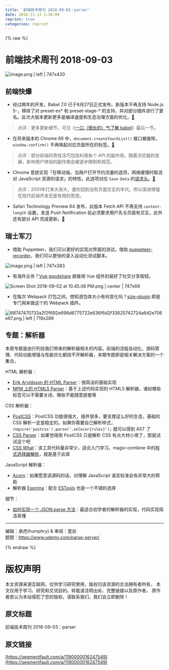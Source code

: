 ```yaml
---
title: '前端技术周刊 2018-09-03：parser' 
date: 2018-11-13 2:30:09
reprint: true
categories: reprint
---
```


{% raw %}
<h1>&#x524D;&#x7AEF;&#x6280;&#x672F;&#x5468;&#x520A; 2018-09-03</h1><p><span class="img-wrap"><img data-src="https://cdn.nlark.com/lark/0/2018/png/15800/1535945380591-95689bb3-c7a3-4cb2-8d4d-d3df3c0a4e7a.png" src="https://static.alili.techhttps://cdn.nlark.com/lark/0/2018/png/15800/1535945380591-95689bb3-c7a3-4cb2-8d4d-d3df3c0a4e7a.png" alt="image.png | left | 747x420" title="image.png | left | 747x420"></span></p><h2>&#x524D;&#x7AEF;&#x5FEB;&#x7206;</h2><ul><li>&#x7ECF;&#x8FC7;&#x4E24;&#x5E74;&#x7684;&#x5F00;&#x53D1;&#xFF0C;Babel 7.0 &#x5DF2;&#x4E8E;8&#x6708;27&#x65E5;&#x6B63;&#x5F0F;&#x53D1;&#x5E03;&#x3002;&#x65B0;&#x7248;&#x672C;&#x4E0D;&#x518D;&#x652F;&#x6301; Node.js 5-&#xFF0C;&#x79FB;&#x9664;&#x4E86;&#x5BF9; preset-es* &#x548C; preset-stage-* &#x7684;&#x652F;&#x6301;&#xFF0C;&#x5E76;&#x5BF9;&#x90E8;&#x5206;&#x63D2;&#x4EF6;&#x8FDB;&#x884C;&#x4E86;&#x66F4;&#x540D;&#x3002;&#x6B64;&#x6B21;&#x5927;&#x7248;&#x672C;&#x66F4;&#x65B0;&#x66F4;&#x591A;&#x662F;&#x7F16;&#x8BD1;&#x901F;&#x5EA6;&#x548C;&#x751F;&#x6001;&#x6CBB;&#x7406;&#x65B9;&#x9762;&#x7684;&#x4F18;&#x5316;&#x3002;<a href="https://babeljs.io/blog/2018/08/27/7.0.0" rel="nofollow noreferrer">&#x1F517;</a></li></ul><blockquote>&#x70B9;&#x8BC4;&#xFF1A;&#x66F4;&#x591A;&#x66F4;&#x65B0;&#x7EC6;&#x8282;&#xFF0C;&#x53EF;&#x89C1;&#x300A;<a href="https://zhuanlan.zhihu.com/p/43249121" rel="nofollow noreferrer">&#x4E00;&#x53E3;&#xFF08;&#x5F88;&#x957F;&#x7684;&#xFF09;&#x6C14;&#x4E86;&#x89E3; babel</a>&#x300B;&#x6700;&#x540E;&#x4E00;&#x8282;&#x3002;</blockquote><ul><li>&#x5728;&#x5C06;&#x6765;&#x7248;&#x672C;&#x7684; Chrome 69 &#x4E2D;&#xFF0C;<code>document.createTouchList()</code> &#x63A5;&#x53E3;&#x88AB;&#x5E9F;&#x9664;&#xFF0C;<code>window.confirm()</code> &#x4E0D;&#x518D;&#x5524;&#x8D77;&#x5BF9;&#x5E94;&#x9875;&#x9762;&#x6240;&#x5728;&#x7684;&#x6807;&#x7B7E;&#x3002;<a href="https://developers.google.com/web/updates/2018/08/chrome-69-deps-rems" rel="nofollow noreferrer">&#x1F517;</a></li></ul><blockquote>&#x70B9;&#x8BC4;&#xFF1A;&#x90E8;&#x5206;&#x524D;&#x7AEF;&#x7684;&#x5947;&#x6280;&#x6DEB;&#x5DE7;&#x5305;&#x62EC;&#x5229;&#x7528;&#x5404;&#x4E2A; API &#x7684;&#x526F;&#x4F5C;&#x7528;&#xFF0C;&#x968F;&#x7740;&#x6D4F;&#x89C8;&#x5668;&#x7684;&#x53D1;&#x5C55;&#xFF0C;&#x5F71;&#x54CD;&#x7528;&#x6237;&#x4F53;&#x9A8C;&#x7684;&#x526F;&#x4F5C;&#x7528;&#x4F1A;&#x88AB;&#x9010;&#x6B65;&#x9650;&#x5236;&#x548C;&#x89C4;&#x8303;&#x3002;</blockquote><ul><li>Chrome &#x610F;&#x6B32;&#x5B9E;&#x73B0;&#x300C;&#x5728;&#x79FB;&#x52A8;&#x7AEF;&#xFF0C;&#x5F53;&#x7528;&#x6237;&#x6253;&#x5F00;&#x8282;&#x7EA6;&#x6D41;&#x91CF;&#x7684;&#x9009;&#x9879;&#xFF0C;&#x7F51;&#x7EDC;&#x7F13;&#x6162;&#x65F6;&#x53D6;&#x6D88;&#x5BF9; JavaScript &#x8D44;&#x6E90;&#x7684;&#x8BF7;&#x6C42;&#x300D;&#x7684;&#x7279;&#x6027;&#x3002;&#x6B64;&#x9009;&#x9879;&#x5BF9;&#x5E94; <code>Save-Data</code> &#x7684;<a href="https://wicg.github.io/netinfo/#-dfn-savedata-dfn-attribute" rel="nofollow noreferrer">&#x8BF7;&#x6C42;&#x5934;</a>&#x3002;<a href="https://www.chromestatus.com/feature/4775088607985664" rel="nofollow noreferrer">&#x1F517;</a></li></ul><blockquote>&#x70B9;&#x8BC4;&#xFF1A;2001&#x5E74;&#x6253;&#x6765;&#x5927;&#x54E5;&#x5927;&#xFF0C;&#x9080;&#x4F60;&#x56DE;&#x5230;&#x6CA1;&#x6709;&#x9875;&#x9762;&#x4EA4;&#x4E92;&#x7684;&#x5E74;&#x4EE3;&#x3002;&#x6240;&#x4EE5;&#x6E10;&#x8FDB;&#x589E;&#x5F3A;&#x5728;&#x73B0;&#x4EE3;&#x524D;&#x7AEF;&#x5F00;&#x53D1;&#x8FD8;&#x662F;&#x6709;&#x7528;&#x7684;&#x601D;&#x60F3;&#x3002;</blockquote><ul><li>Safari Technology Preview 64 &#x53D1;&#x5E03;&#xFF0C;&#x6B64;&#x7248;&#x672C; Fetch API &#x4E0D;&#x518D;&#x652F;&#x6301; <code>content-length</code> &#x8BBE;&#x7F6E;&#xFF0C;&#x53D1;&#x9001; Push Notification &#x524D;&#x5FC5;&#x987B;&#x8981;&#x6C42;&#x7528;&#x6237;&#x5148;&#x4E0E;&#x9875;&#x9762;&#x6709;&#x4EA4;&#x4E92;&#xFF0C;&#x6B64;&#x5916;&#x8FD8;&#x6709;&#x90E8;&#x5206; API &#x5B8C;&#x6210;&#x66F4;&#x65B0;&#x3002;<a href="https://webkit.org/blog/8406/release-notes-for-safari-technology-preview-64/" rel="nofollow noreferrer">&#x1F517;</a></li></ul><h2>&#x745E;&#x58EB;&#x519B;&#x5200;</h2><ul><li>&#x501F;&#x52A9; Puppeteer&#xFF0C;&#x6211;&#x4EEC;&#x53EF;&#x4EE5;&#x66F4;&#x597D;&#x7684;&#x5B9E;&#x73B0;&#x5BF9;&#x754C;&#x9762;&#x7684;&#x6D4B;&#x8BD5;&#xFF0C;&#x501F;&#x52A9; <a href="https://github.com/checkly/puppeteer-recorder" rel="nofollow noreferrer">puppeteer-recorder</a>&#xFF0C;&#x6211;&#x4EEC;&#x53EF;&#x4EE5;&#x66F4;&#x5FEB;&#x7684;&#x5F55;&#x5165;&#x81EA;&#x52A8;&#x5316;&#x6D4B;&#x8BD5;&#x811A;&#x672C;&#x3002;</li></ul><p><span class="img-wrap"><img data-src="https://cdn.nlark.com/lark/0/2018/png/15800/1535899747971-73428581-9922-4717-a40b-14c86ae89563.png" src="https://static.alili.techhttps://cdn.nlark.com/lark/0/2018/png/15800/1535899747971-73428581-9922-4717-a40b-14c86ae89563.png" alt="image.png | left | 747x383" title="image.png | left | 747x383"></span></p><ul><li>&#x6709;&#x6D77;&#x5916;&#x4E1A;&#x52A1;&#xFF1F;<a href="https://github.com/koddr/vue-goodshare/" rel="nofollow noreferrer">Vue goodshare</a> &#x76F4;&#x63A5;&#x7528; Vue &#x7EC4;&#x4EF6;&#x5C01;&#x88C5;&#x597D;&#x4E86;&#x793E;&#x4EA4;&#x5206;&#x4EAB;&#x6309;&#x94AE;&#x3002;</li></ul><p><span class="img-wrap"><img data-src="https://cdn.nlark.com/lark/0/2018/png/15800/1535899558207-b409b249-9b74-481c-b6f7-c872c0a1f5fd.png" src="https://static.alili.techhttps://cdn.nlark.com/lark/0/2018/png/15800/1535899558207-b409b249-9b74-481c-b6f7-c872c0a1f5fd.png" alt="Screen Shot 2018-09-02 at 10.45.06 PM.png | center | 747x69" title="Screen Shot 2018-09-02 at 10.45.06 PM.png | center | 747x69"></span></p><ul><li>&#x5728;&#x6BCF;&#x6B21; Webpack &#x6253;&#x5305;&#x4E4B;&#x95F4;&#xFF0C;&#x60F3;&#x77E5;&#x9053;&#x5305;&#x4F53;&#x5927;&#x5C0F;&#x6709;&#x4F55;&#x53D8;&#x5316;&#x5417;&#xFF1F;<a href="https://github.com/GoogleChromeLabs/size-plugin" rel="nofollow noreferrer">size-plugin</a> &#x5373;&#x662F;&#x4E13;&#x95E8;&#x7528;&#x6765;&#x505A;&#x8FD9;&#x4E2A;&#x7684; Webpack &#x63D2;&#x4EF6;&#x3002;</li></ul><p><span class="img-wrap"><img data-src="https://cdn.nlark.com/lark/0/2018/png/15800/1535899691780-7a5b7682-609e-4440-8539-c88e5c910f3f.png" src="https://static.alili.techhttps://cdn.nlark.com/lark/0/2018/png/15800/1535899691780-7a5b7682-609e-4440-8539-c88e5c910f3f.png" alt="68747470733a2f2f692e696d6775722e636f6d2f33625742724a6d2e706e67.png | left | 719x289" title="68747470733a2f2f692e696d6775722e636f6d2f33625742724a6d2e706e67.png | left | 719x289"></span></p><h2>&#x4E13;&#x9898;&#xFF1A;&#x89E3;&#x6790;&#x5668;</h2><p>&#x672C;&#x5468;&#x4E13;&#x9898;&#x662F;&#x7531;&#x884C;&#x5217;&#x7ED9;&#x6211;&#x4EEC;&#x5E26;&#x6765;&#x7684;&#x89E3;&#x6790;&#x5668;&#x76F8;&#x5173;&#x7684;&#x5185;&#x5BB9;&#x3002;&#x524D;&#x7AEF;&#x7684;&#x6D41;&#x7A0B;&#x81EA;&#x52A8;&#x5316;&#x3001;&#x6E90;&#x7801;&#x7BA1;&#x7406;&#x3001;&#x4EE3;&#x7801;&#x529F;&#x80FD;&#x589E;&#x5F3A;&#x4E0E;&#x6027;&#x80FD;&#x4F18;&#x5316;&#x90FD;&#x7ED5;&#x4E0D;&#x5F00;&#x89E3;&#x6790;&#x5668;&#xFF0C;&#x672C;&#x671F;&#x4E13;&#x9898;&#x5373;&#x662F;&#x76F8;&#x5173;&#x89E3;&#x51B3;&#x65B9;&#x6848;&#x7684;&#x4E00;&#x4E2A;&#x96C6;&#x5408;&#x3002;</p><p>HTML &#x89E3;&#x6790;&#x5668;&#xFF1A;</p><ul><li><a href="http://erik.eae.net/simplehtmlparser/simplehtmlparser.js" rel="nofollow noreferrer">Erik Arvidsson &#x7684; HTML Parser</a>&#xFF1A;&#x5F88;&#x7B80;&#x6D01;&#x7684;&#x57FA;&#x7840;&#x5B9E;&#x73B0;</li><li><a href="https://github.com/inikulin/parse5" rel="nofollow noreferrer">NPM &#x4E0A;&#x7684; HTML5 Parser</a>&#xFF1A;&#x57FA;&#x4E8E;&#x4E0A;&#x8FF0;&#x4EE3;&#x7801;&#x5B9E;&#x73B0;&#x7684; HTML5 &#x89E3;&#x6790;&#x5668;&#xFF0C;&#x8BF8;&#x5982;&#x54EA;&#x4E9B;&#x6807;&#x7B7E;&#x53EF;&#x4EE5;&#x4E0D;&#x9700;&#x8981;&#x5173;&#x95ED;&#x3001;&#x54EA;&#x4E9B;&#x4E0D;&#x80FD;&#x968F;&#x610F;&#x5D4C;&#x5957;&#x7B49;</li></ul><p>CSS &#x89E3;&#x6790;&#x5668;&#xFF1A;</p><ul><li><a href="https://github.com/postcss/postcss" rel="nofollow noreferrer">PostCSS</a>&#xFF1A;PostCSS &#x529F;&#x80FD;&#x5F88;&#x5F3A;&#x5927;&#xFF0C;&#x63D2;&#x4EF6;&#x5F88;&#x591A;&#xFF0C;&#x8981;&#x652F;&#x6491;&#x8FD9;&#x4E48;&#x597D;&#x7684;&#x751F;&#x6001;&#xFF0C;&#x57FA;&#x7840;&#x7684; CSS &#x89E3;&#x6790;&#x4E00;&#x5B9A;&#x662F;&#x7A33;&#x5B9A;&#x7684;&#x3002;&#x5982;&#x679C;&#x4F60;&#x9700;&#x8981;&#x81EA;&#x5DF1;&#x89E3;&#x6790;&#x6837;&#x5F0F;&#xFF0C;<code>require(&apos;postcss&apos;).parse(&apos;.selecor{rules}&apos;);</code> &#x5C31;&#x53EF;&#x4EE5;&#x5F97;&#x5230; AST &#x4E86;</li><li><a href="https://github.com/reworkcss/css" rel="nofollow noreferrer">CSS Parser</a>&#xFF1A;&#x5982;&#x679C;&#x89C9;&#x5F97;&#x7528; PostCSS &#x53EA;&#x662F;&#x89E3;&#x6790; CSS&#xA0;&#x6709;&#x70B9;&#x5927;&#x6750;&#x5C0F;&#x7528;&#x4E86;&#xFF0C;&#x90A3;&#x5C31;&#x8BD5;&#x8BD5;&#x8FD9;&#x4E2A;&#x5427;</li><li><a href="https://github.com/fb55/css-what" rel="nofollow noreferrer">CSS What</a>&#xFF1A;&#x8BE5;&#x5DE5;&#x5177;&#x4EE3;&#x7801;&#x91CF;&#x975E;&#x5E38;&#x5C11;&#xFF0C;&#x9002;&#x5408;&#x5165;&#x95E8;&#x5B66;&#x4E60;&#x3002;magix-combine &#x4E2D;&#x7684;<a href="https://github.com/thx/magix-combine/blob/master/plugins/css-parser.js" rel="nofollow noreferrer">&#x6837;&#x5F0F;&#x9009;&#x62E9;&#x5668;&#x89E3;&#x6790;</a>&#xFF0C;&#x5C31;&#x662F;&#x57FA;&#x4E8E;&#x6B64;&#x5E93;</li></ul><p>JavaScript &#x89E3;&#x6790;&#x5668;&#xFF1A;</p><ul><li><a href="https://github.com/acornjs/acorn" rel="nofollow noreferrer">Acorn</a>&#xFF1A;&#x5982;&#x679C;&#x613F;&#x610F;&#x8BFB;&#x6E90;&#x7801;&#x7684;&#x8BDD;&#xFF0C;&#x5BF9;&#x7406;&#x89E3; JavaScript &#x8BED;&#x8A00;&#x6807;&#x51C6;&#x4F1A;&#x6709;&#x975E;&#x5E38;&#x5927;&#x7684;&#x5E2E;&#x52A9;</li><li>&#x89E3;&#x6790;&#x5668; <a href="http://esprima.org/" rel="nofollow noreferrer">Esprima</a>&#xFF1A;&#x914D;&#x5408; <a href="https://github.com/estools" rel="nofollow noreferrer">ESTools</a> &#x4E5F;&#x662F;&#x4E00;&#x4E2A;&#x4E0D;&#x9519;&#x7684;&#x9009;&#x62E9;</li></ul><p>&#x7EC6;&#x8282;&#xFF1A;</p><ul><li><a href="https://segmentfault.com/a/1190000016196021">&#x5982;&#x4F55;&#x5B9E;&#x73B0;&#x4E00;&#x4E2A; JSON.parse &#x65B9;&#x6CD5;</a>&#xFF1A;&#x6700;&#x9002;&#x5408;&#x521D;&#x5B66;&#x8005;&#x7684;&#x89E3;&#x6790;&#x5668;&#x7684;&#x5B9E;&#x73B0;&#xFF0C;&#x4EE3;&#x7801;&#x5B9E;&#x73B0;&#x7B80;&#x6D01;&#x6613;&#x61C2;</li></ul><hr><p>&#x7F16;&#x8F91;&#xFF1A;&#x627F;&#x864E;(humphry) &amp; &#x5BA1;&#x9605;&#xFF1A;&#x58F9;&#x4E1D;<br>&#x9898;&#x56FE;&#xFF1A;<a href="https://www.udemy.com/parse-server/" rel="nofollow noreferrer">https://www.udemy.com/parse-server/</a></p>
{% endraw %}

# 版权声明
本文资源来源互联网，仅供学习研究使用，版权归该资源的合法拥有者所有，
本文仅用于学习、研究和交流目的。转载请注明出处、完整链接以及原作者。
原作者若认为本站侵犯了您的版权，请联系我们，我们会立即删除！

## 原文标题
前端技术周刊 2018-09-03：parser

## 原文链接
[https://segmentfault.com/a/1190000016247549](https://segmentfault.com/a/1190000016247549)

